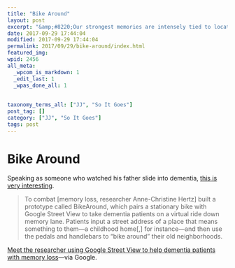 ```yaml
---
title: "Bike Around"
layout: post
excerpt: "&amp;#8220;Our strongest memories are intensely tied to location.&amp;#8221;"
date: 2017-09-29 17:44:04
modified: 2017-09-29 17:44:04
permalink: 2017/09/29/bike-around/index.html
featured_img: 
wpid: 2456
all_meta: 
  _wpcom_is_markdown: 1
  _edit_last: 1
  _wpas_done_all: 1
  
  
taxonomy_terms_all: ["JJ", "So It Goes"]
post_tag: []
category: ["JJ", "So It Goes"]
tags: post
---
```


# Bike Around

Speaking as someone who watched his father slide into dementia, [this is very interesting](https://www.google.ca/about/stories/bike-around/).

> To combat \[memory loss, researcher Anne-Christine Hertz\] built a prototype called BikeAround, which pairs a stationary bike with Google Street View to take dementia patients on a virtual ride down memory lane. Patients input a street address of a place that means something to them—a childhood home\[,\] for instance—and then use the pedals and handlebars to “bike around” their old neighborhoods.

[Meet the researcher using Google Street View to help dementia patients with memory loss](https://www.google.ca/about/stories/bike-around/)—via Google.